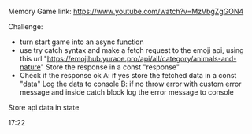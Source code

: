 Memory Game
link: https://www.youtube.com/watch?v=MzVbgZgGON4

Challenge:
- turn start game into an async function
- use try catch syntax and make a fetch request to the emoji api, using this url
  "https://emojihub.yurace.pro/api/all/category/animals-and-nature"
  Store the response in a const "response"
- Check if the response ok
  A: if yes store the fetched data in a const "data" Log   the data to console
  B: if no  throw error with custom error message and inside catch block log the error message to console

Store api data in state

17:22